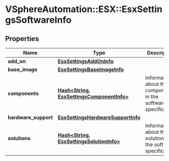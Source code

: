 # VSphereAutomation::ESX::EsxSettingsSoftwareInfo

## Properties
Name | Type | Description | Notes
------------ | ------------- | ------------- | -------------
**add_on** | [**EsxSettingsAddOnInfo**](EsxSettingsAddOnInfo.md) |  | [optional] 
**base_image** | [**EsxSettingsBaseImageInfo**](EsxSettingsBaseImageInfo.md) |  | 
**components** | [**Hash&lt;String, EsxSettingsComponentInfo&gt;**](EsxSettingsComponentInfo.md) | Information about the components in the software specification. | 
**hardware_support** | [**EsxSettingsHardwareSupportInfo**](EsxSettingsHardwareSupportInfo.md) |  | [optional] 
**solutions** | [**Hash&lt;String, EsxSettingsSolutionInfo&gt;**](EsxSettingsSolutionInfo.md) | Information about the solutions in the software specification. | 



